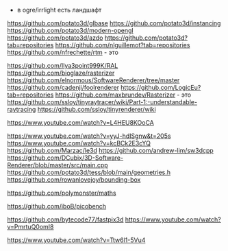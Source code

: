 ﻿- в ogre/irrlight есть ландшафт

https://github.com/potato3d/glbase
https://github.com/potato3d/instancing
https://github.com/potato3d/modern-opengl
https://github.com/potato3d/azdo
https://github.com/potato3d?tab=repositories
https://github.com/nlguillemot?tab=repositories
https://github.com/nfrechette/rtm  - это

https://github.com/Ilya3point999K/RAL
https://github.com/bioglaze/rasterizer
https://github.com/elnormous/SoftwareRenderer/tree/master
https://github.com/cadenji/foolrenderer
https://github.com/LogicEu?tab=repositories
https://github.com/maxbrundev/Rasterizer - это
https://github.com/ssloy/tinyraytracer/wiki/Part-1:-understandable-raytracing
https://github.com/ssloy/tinyrenderer/wiki

https://www.youtube.com/watch?v=L4HEU8KOoCA

https://www.youtube.com/watch?v=yyJ-hdISgnw&t=205s
https://www.youtube.com/watch?v=kcBCk2E3cYQ
https://github.com/Marzac/le3d
https://github.com/andrew-lim/sw3dcpp
https://github.com/DCubix/3D-Software-Renderer/blob/master/src/main.cpp
https://github.com/potato3d/tess/blob/main/geometries.h
https://github.com/rowanlovejoy/bounding-box

https://github.com/polymonster/maths

https://github.com/iboB/picobench



https://github.com/bytecode77/fastpix3d
https://www.youtube.com/watch?v=PmrtuQ0omI8

https://www.youtube.com/watch?v=Ttw6l1-5Vu4
